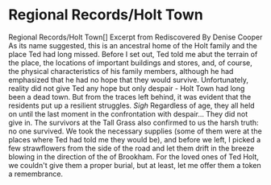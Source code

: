 # Regional Records/Holt Town

Regional Records/Holt Town[]
Excerpt from Rediscovered
By Denise Cooper
As its name suggested, this is an ancestral home of the Holt family and the place Ted had long missed. Before I set out, Ted told me abut the terrain of the place, the locations of important buildings and stores, and, of course, the physical characteristics of his family members, although he had emphasized that he had no hope that they would survive.
Unfortunately, reality did not give Ted any hope but only despair - Holt Town had long been a dead town. But from the traces left behind, it was evident that the residents put up a resilient struggles. *Sigh* Regardless of age, they all held on until the last moment in the confrontation with despair... They did not give in.
The survivors at the Tall Grass also confirmed to  us the harsh truth: no one survived. We took the necessary supplies (some of them were at the places where Ted had told me they would be), and before we left, I picked a few strawflowers from the side of the road and let them drift in the breeze blowing in the direction of the of Brookham. For the loved ones of Ted Holt, we couldn't give them a proper burial, but at least, let me offer them a token a remembrance.
